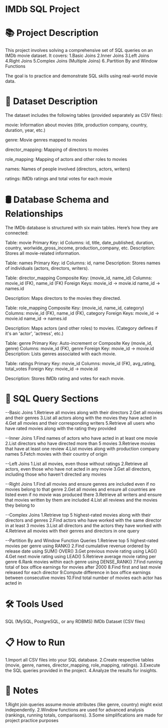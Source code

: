 # IMDb SQL Project
# 📚 Project Description
This project involves solving a comprehensive set of SQL queries on an IMDb movie dataset. It covers: 1.Basic Joins 2.Inner Joins 3.Left Joins 4.Right Joins 5.Complex Joins (Multiple Joins) 6..Partition By and Window Functions

The goal is to practice and demonstrate SQL skills using real-world movie data.

# 📂 Dataset Description
The dataset includes the following tables (provided separately as CSV files):

movie: Information about movies (title, production company, country, duration, year, etc.)

genre: Movie genres mapped to movies

director_mapping: Mapping of directors to movies

role_mapping: Mapping of actors and other roles to movies

names: Names of people involved (directors, actors, writers)

ratings: IMDb ratings and total votes for each movie

# 🛢️ Database Schema and Relationships
The IMDb database is structured with six main tables. Here’s how they are connected:

Table: movie Primary Key: id Columns: id, title, date_published, duration, country, worlwide_gross_income, production_company, etc.
Description: Stores all movie-related information.

Table: names Primary Key: id Columns: id, name
Description: Stores names of individuals (actors, directors, writers).

Table: director_mapping Composite Key: (movie_id, name_id) Columns: movie_id (FK), name_id (FK)
Foreign Keys: movie_id → movie.id name_id → names.id

Description: Maps directors to the movies they directed.

Table: role_mapping Composite Key: (movie_id, name_id, category) Columns: movie_id (FK), name_id (FK), category
Foreign Keys: movie_id → movie.id name_id → names.id

Description: Maps actors (and other roles) to movies. (Category defines if it's an 'actor', 'actress', etc.)

Table: genre Primary Key: Auto-increment or Composite Key (movie_id, genre) Columns: movie_id (FK), genre
Foreign Key: movie_id → movie.id Description: Lists genres associated with each movie.

Table: ratings Primary Key: movie_id Columns: movie_id (FK), avg_rating, total_votes
Foreign Key: movie_id → movie.id

Description: Stores IMDb rating and votes for each movie.

# 📄 SQL Query Sections
--Basic Joins 1.Retrieve all movies along with their directors 2.Get all movies and their genres 3.List all actors along with the movies they have acted in 4.Get all movies and their corresponding writers 5.Retrieve all users who have rated movies along with the rating they provided

--Inner Joins 1.Find names of actors who have acted in at least one movie 2.List directors who have directed more than 5 movies 3.Retrieve movies that have at least one review 4.List movies along with production company names 5.Fetch movies with their country of origin

--Left Joins 1.List all movies, even those without ratings 2.Retrieve all actors, even those who have not acted in any movie 3.Get all directors, including those who haven't directed any movies

--Right Joins 1.Find all movies and ensure genres are included even if no movies belong to that genre 2.Get all movies and ensure all countries are listed even if no movie was produced there 3.Retrieve all writers and ensure that movies written by them are included 4.List all reviews and the movies they belong to

--Complex Joins 1.Retrieve top 5 highest-rated movies along with their directors and genres 2.Find actors who have worked with the same director in at least 3 movies 3.List all directors and the actors they have worked with 4.Retrieve all movies with their genres and directors in one query

--Partition By and Window Function Queries 1.Retrieve top 5 highest-rated movies per genre using RANK() 2.Find cumulative revenue ordered by release date using SUM() OVER() 3.Get previous movie rating using LAG() 4.Get next movie rating using LEAD() 5.Retrieve average movie rating per genre 6.Rank movies within each genre using DENSE_RANK() 7.Find running total of box office earnings for movies after 2000 8.Find first and last movie released for each director 9.Compute difference in box office earnings between consecutive movies 10.Find total number of movies each actor has acted in

# 🛠️ Tools Used
SQL (MySQL, PostgreSQL, or any RDBMS) IMDb Dataset (CSV files)

# 📋 How to Run
1.Import all CSV files into your SQL database. 2.Create respective tables (movie, genre, names, director_mapping, role_mapping, ratings). 3.Execute the SQL queries provided in the project. 4.Analyze the results for insights.

# 📌 Notes
1.Right join queries assume movie attributes (like genre, country) might exist independently. 2.Window functions are used for advanced analysis (rankings, running totals, comparisons). 3.Some simplifications are made for project practice purposes
